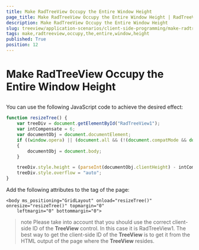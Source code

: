 ```yaml
---
title: Make RadTreeView Occupy the Entire Window Height
page_title: Make RadTreeView Occupy the Entire Window Height | RadTreeView for ASP.NET AJAX Documentation
description: Make RadTreeView Occupy the Entire Window Height
slug: treeview/application-scenarios/client-side-programming/make-radtreeview-occupy-the-entire-window-height
tags: make,radtreeview,occupy,the,entire,window,height
published: True
position: 12
---
```


# Make RadTreeView Occupy the Entire Window Height



## 

You can use the following JavaScript code to achieve the desired effect:

````JavaScript
function resizeTree() {
    var treeDiv = document.getElementById("RadTreeView1");
    var intCompensate = 6;
    var documentObj = document.documentElement;
    if ((window.opera) || (document.all && (!(document.compatMode && document.compatMode == "CSS1Compat")))) 
    {
        documentObj = document.body;
    }

    treeDiv.style.height = (parseInt(documentObj.clientHeight) - intCompensate) + "px";
    treeDiv.style.overflow = "auto";
}	
````



Add the following attributes to the **<body>** tag of the page:

````ASPNET
<body ms_positioning="GridLayout" onload="resizeTree()" onresize="resizeTree()" topmargin="0"
    leftmargin="0" bottommargin="0">
````



>note Please take into account that you should use the correct client-side ID of the **TreeView** control. In this case it is RadTreeView1. The best way to get the client-side ID of the **TreeView** is to get it from the HTML output of the page where the **TreeView** resides.
>

